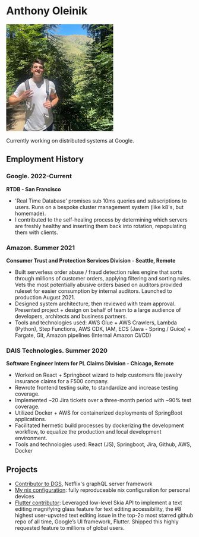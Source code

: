 # Anthony Oleinik

![image](me.jpg)

Currently working on distributed systems at Google.


## Employment History
### Google. 2022-Current
**RTDB - San Francisco**
- 'Real Time Database' promises sub 10ms queries and subscriptions to users. Runs on a bespoke cluster management system (like k8's, but homemade). 
- I contributed to the self-healing process by determining which servers are freshly healthy and inserting them back into rotation, repopulating them with clients.

### Amazon. Summer 2021
**Consumer Trust and Protection Services Division - Seattle, Remote**
- Built serverless order abuse / fraud detection rules engine that sorts through millions of customer orders, applying filtering and sorting rules. Vets the most potentially abusive orders based on auditors provided ruleset for easier consumption by internal auditors. Launched to production August 2021.
- Designed system architecture, then reviewed with team approval. Presented project + design on behalf of team to a large audience of developers, architects and business partners.
- Tools and technologies used: AWS Glue + AWS Crawlers, Lambda (Python), Step Functions, AWS CDK, IAM, ECS (Java - Spring / Guice) + Fargate, Git, Amazon pipelines (Internal Amazon CI/CD)

### DAIS Technologies. Summer 2020
**Software Engineer Intern for PL Claims Division - Chicago, Remote**
- Worked on React + Springboot wizard to help customers file jewelry insurance claims for a F500 company. 
- Rewrote frontend testing suite, to standardize and increase testing coverage.
- Implemented ~20 Jira tickets over a three-month period with ~90% test coverage.
- Utilized Docker + AWS for containerized deployments of SpringBoot applications. 
- Facilitated hermetic build processes by dockerizing the development workflow, to equalize the production and local development environment.
- Tools and technologies used: React (JS), Springboot, Jira, Github,  AWS, Docker

## Projects
- [Contributor to DGS](https://github.com/Netflix/dgs-framework/pulls?q=is%3Apr+sort%3Aupdated-desc+is%3Aclosed+author%3Aantholeole), Netflix's graphQL server framework
- [My nix configuration](https://github.com/antholeole/nixconfig): fully reproduceable nix configuration for personal devices
- [Flutter contributor](https://github.com/flutter/flutter/pulls?q=is%3Apr+sort%3Aupdated-desc+author%3Aantholeole+is%3Aclosed): Leveraged low-level Skia API to implement a text editing magnifying glass feature for text editing accessibility, the #8 highest user-upvoted text editing issue in the top-2o most starred github repo of all time, Google’s UI framework, Flutter. Shipped this highly requested feature to millions of global users. 




